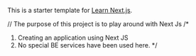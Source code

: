 This is a starter template for [Learn Next.js](https://nextjs.org/learn).

// The purpose of this project is to play around with Next Js
/* 
 1. Creating an application using Next JS
 2. No special BE services have been used here.
 */